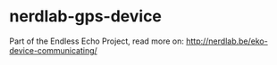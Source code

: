 nerdlab-gps-device
==================

Part of the Endless Echo Project, read more on: http://nerdlab.be/eko-device-communicating/
